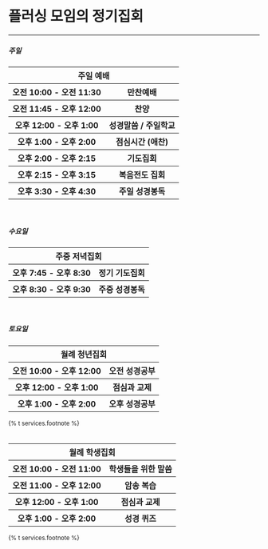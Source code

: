 <h1 class="text-center">플러싱 모임의 정기집회</h1>

<hr>

<h5 class="text-center">주일</h5>

<table class="table table-sm table-text">
    <thead align="center">
        <th colspan="2">주일 예배</th>
    </thead>
    <tbody>
        <tr>
            <th class="w-50">오전 10:00 - 오전 11:30</th>
            <th class="w-50">만찬예배</th>
        </tr>
        <tr>
            <th class="w-50">오전 11:45 - 오후 12:00</th>
            <th class="w-50">찬양</th>
        </tr>
        <tr>
            <th class="w-50">오후 12:00 - 오후 1:00</th>
            <th class="w-50">성경말씀 / 주일학교</th>
        </tr>
        <tr>
            <th class="w-50">오후 1:00 - 오후 2:00</th>
            <th class="w-50">점심시간 (애찬)</th>
        </tr>
        <tr>
            <th class="w-50">오후 2:00 - 오후 2:15</th>
            <th class="w-50">기도집회</th>
        </tr>
        <tr>
            <th class="w-50">오후 2:15 - 오후 3:15</th>
            <th class="w-50">복음전도 집회</th>
        </tr>
        <tr>
            <th class="w-50">오후 3:30 - 오후 4:30</th>
            <th class="w-50">주일 성경봉독</th>
        </tr>
    </tbody>
</table>

<br>

<h5 class="text-center">수요일</h5>

<table class="table table-sm table-text">
    <thead align="center">
        <th colspan="2">주중 저녁집회</th>
    </thead>
    <tbody>
        <tr>
            <th class="w-50">오후 7:45 - 오후 8:30</th>
            <th class="w-50">정기 기도집회</th>
        </tr>
        <tr>
            <th class="w-50">오후 8:30 - 오후 9:30</th>
            <th class="w-50">주중 성경봉독</th>
        </tr>
    </tbody>
</table>

<br>

<h5 class="text-center">토요일</h5>

<table class="table table-sm table-text">
    <thead align="center">
        <th colspan="2">월례 청년집회</th>
    </thead>
    <tbody>
        <tr>
            <th class="w-50">오전 10:00 - 오후 12:00</th>
            <th class="w-50">오전 성경공부</th>
        </tr>
        <tr>
            <th class="w-50">오후 12:00 - 오후 1:00</th>
            <th class="w-50">점심과 교제</th>
        </tr>
        <tr>
            <th class="w-50">오후 1:00 - 오후 2:00</th>
            <th class="w-50">오후 성경공부</th>
        </tr>
    </tbody>
</table>
<div class="text-center"><small>{% t services.footnote %}</small></div>

<br>

<table class="table table-sm table-text">
    <thead align="center">
        <th colspan="2">월례 학생집회</th>
    </thead>
    <tbody>
        <tr>
            <th class="w-50">오전 10:00 - 오전 11:00</th>
            <th class="w-50">학생들을 위한 말씀</th>
        </tr>
        <tr>
            <th class="w-50">오전 11:00 - 오후 12:00</th>
            <th class="w-50">암송 복습</th>
        </tr>
        <tr>
            <th class="w-50">오후 12:00 - 오후 1:00</th>
            <th class="w-50">점심과 교제</th>
        </tr>
        <tr>
            <th class="w-50">오후 1:00 - 오후 2:00</th>
            <th class="w-50">성경 퀴즈</th>
        </tr>
    </tbody>
</table>
<div class="text-center"><small>{% t services.footnote %}</small></div>
